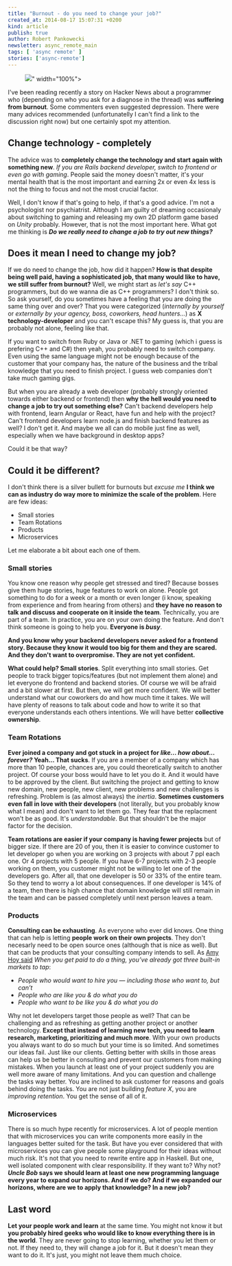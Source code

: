```yaml
---
title: "Burnout - do you need to change your job?"
created_at: 2014-08-17 15:07:31 +0200
kind: article
publish: true
author: Robert Pankowecki
newsletter: async_remote_main
tags: [ 'async remote' ]
stories: ['async-remote']
---
```


<p>
  <figure>
    <img src="<%= src_fit("burnout-programmer-fire/programmer_burnout_fire.jpg") %>" width="100%">
  </figure>
</p>

I've been reading recently a story on Hacker News about a programmer who
(depending on who you ask for a diagnose in the thread) was **suffering from
burnout**. Some commenters even suggested depression. There were many
advices recommended (unfortunatelly I can't find a link to the discussion
right now) but one certainly spot my attention.

<!-- more -->

## Change technology - completely

The advice was to **completely change the technology and start again with something new**.
_If you are Rails backend developer, switch to frontend or even go with gaming_. People
said the money doesn't matter, it's your mental health that is the most important and
earning 2x or even 4x less is not the thing to focus and not the most crucial factor.

Well, I don't know if that's going to help, if that's a good advice. I'm not a
psychologist nor psychiatrist. Although I am guilty of dreaming occasionaly about
switching to gaming and releasing my own 2D platform game based on _Unity_ probably.
However, that is not the most important here. What got me thinking is **_Do we really
need to change a job to try out new things?_**

## Does it mean I need to change my job?

If we do need to change the job, how did it happen? **How is that despite being well paid,
having a sophisticated job, that many would like to have, we still suffer from burnout?**
Well, we might start as _let's say_ C++ programmers, but do we wanna die as C++
programmers? I don't think so. So ask yourself, do you sometimes have a feeling that you
are doing the same thing over and over? That you were categorized (_internally by yourself_
or _externally by your agency, boss, coworkers, head hunters..._) as
**X technology-developer** and you can't escape this? My guess is, that you are probably
not alone, feeling like that.

If you want to switch from Ruby or Java or .NET to gaming (which i guess is prefering
C++ and C#) then yeah, you probably need to switch company. Even using the same language
might not be enough because of the customer that your company has, the nature of the business
and the tribal knowledge that you need to finish project. I guess web companies don't take
much gaming gigs.

But when you are already a web developer (probably strongly oriented towards either backend
or frontend) then **why the hell would you need to change a job to try out something else?**
Can't backend developers help with frontend, learn Angular or React, have fun and help
with the project? Can't frontend developers learn node.js and finish backend features as well?
I don't get it. And maybe we all can do mobile just fine as well, especially when we have
background in desktop apps?

Could it be that way?

## Could it be different?

I don't think there is a silver bullett for burnouts but _excuse me_ **I think we can
as industry do way more to minimize the scale of the problem**. Here are few ideas:

* Small stories
* Team Rotations
* Products
* Microservices

Let me elaborate a bit about each one of them.

### Small stories

You know one reason why people get stressed and tired? Because bosses give them huge stories,
huge features to work on alone. People got something to do for a week or a month or even longer
(i know, speaking from experience and from hearing from others) and **they have no reason to talk
and discuss and cooperate on it inside the team**. Technically, you are part of a team. In
practice, you are on your own doing the feature. And don't think someone is going to help you.
**Everyone is _busy_**.

**And you know why your backend developers never asked for a frontend story. Because they know it
would too big for them and they are scared. And they don't want to overpromise. They are not yet
confident.**

**What could help? Small stories**. Split everything into small stories. Get people to track bigger
topics/features (but not implement them alone) and let everyone do frontend and backend stories.
Of course we will be afraid and a bit slower at first. But then, we will get more confident. We
will better understand what our coworkers do and how much time it takes. We will have plenty of
reasons to talk about code and how to write it so that everyone understands each others
intentions. We will have better **collective ownership**.

### Team Rotations

**Ever joined a company and got stuck in a project for _like... how about... forever?_ Yeah... That
sucks**. If you are a member of a company which has more than 10 people, chances are, you could
theoretically switch to another project. Of course your boss would have to let you do it. And it would
have to be approved by the client. But switching the project and getting to know new domain,
new people, new client, new problems and new challenges is refreshing. Problem is (as almost
always) the _inertia_. **Sometimes customers even fall in love with their developers** (not
literally, but you probably know what I mean) and don't want to let them go. They fear that
the replacment won't be as good. It's _understandable_. But that shouldn't be the major
factor for the decision.

**Team rotations are easier if your company is having fewer projects** but of
bigger size. If there are 20 of you, then it is easier to convince customer to let developer go
when you are working on 3 projects with about 7 ppl each one. Or 4 projects with 5 people. If you
have 6-7 projects with 2-3 people working on them, you customer might not be willing to let
one of the developers go. After all, that one developer is 50 or 33% of the entire team. So they
tend to worry a lot about consequences. If one developer is 14% of a team, then there is high
chance that domain knowledge will still remain in the team and can be passed completely until
next person leaves a team.

### Products

**Consulting can be exhausting**. As everyone who ever did knows. One thing that can help is letting
**people work on their own projects**. They don't necesarly need to be open source ones (although
that is nice as well). But that can be products that your consulting company intends to sell.
As [Amy Hoy said](http://unicornfree.com/2011/5-big-nasty-fears-keeping-you-on-the-hamster-wheel-of-hourly-work)
 _When you get paid to do a thing, you’ve already got three built-in markets to tap_:

* _People who would want to hire you — including those who want to, but can’t_
* _People who are like you & do what you do_
* _People who want to be like you & do what you do_

Why not let developers target those people as well? That can be challenging and as
refreshing as getting another project or another technology. **Except that instead of learning
new tech, you need to learn research, marketing, prioritizing and much more**. With your own products
you always want to do so much but your time is so limited. And sometimes our ideas fail. Just
like our clients. Getting better with skills in those areas can help us be better in consulting
and prevent our customers from making mistakes. When you launch at least one of your project
suddenly you are well more aware of many limitations. And you can question and challenge the
tasks way better. You are inclined to ask customer for reasons and goals behind doing the tasks.
You are not just building _feature X_, you are _improving retention_. You get the sense of all
of it.

### Microservices

There is so much hype recently for microservices. A lot of people mention that with microservices
you can write components more easily in the languages better suited for the task. But have you
ever considered that with microservices you can give people some playground for their ideas
without much risk. It's not that you need to rewrite entire app in Haskell. But one, well isolated
component with clear responsibility. If they want to? Why not? **_Uncle Bob_ says we should learn
at least one new programming language every year to expand our horizons. And if we do? And if
we expanded our horizons, where are we to apply that knowledge? In a new job?**

## Last word

**Let your people work and learn** at the same time. You might not know it
but **you probably hired geeks who would like to know everything there is in the world**. They are
never going to stop learning, whether you let them or not. If they need to, they will change a job for
it. But it doesn't mean they want to do it. It's just, you might not leave them much choice.
